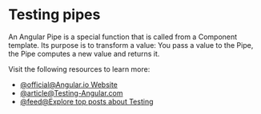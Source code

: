 # Testing pipes

An Angular Pipe is a special function that is called from a Component template. Its purpose is to transform a value: You pass a value to the Pipe, the Pipe computes a new value and returns it.

Visit the following resources to learn more:

- [@official@Angular.io Website](https://angular.io/guide/testing-pipes)
- [@article@Testing-Angular.com](https://testing-angular.com/testing-pipes/)
- [@feed@Explore top posts about Testing](https://app.daily.dev/tags/testing?ref=roadmapsh)

